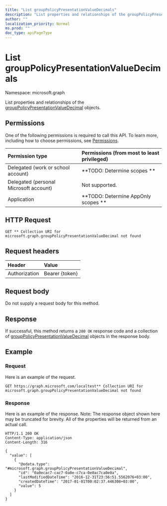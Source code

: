 ```yaml
---
title: "List groupPolicyPresentationValueDecimals"
description: "List properties and relationships of the groupPolicyPresentationValueDecimal objects."
author: ""
localization_priority: Normal
ms.prod: ""
doc_type: apiPageType
---
```


# List groupPolicyPresentationValueDecimals

Namespace: microsoft.graph

List properties and relationships of the [groupPolicyPresentationValueDecimal](../resources/grouppolicypresentationvaluedecimal.md) objects.

## Permissions
One of the following permissions is required to call this API. To learn more, including how to choose permissions, see [Permissions](/concepts/permissions-reference.md).

|Permission type|Permissions (from most to least privileged)|
|:---|:---|
|Delegated (work or school account)|**TODO: Determine scopes **|
|Delegated (personal Microsoft account)|Not supported.|
|Application|**TODO: Determine AppOnly scopes **|

## HTTP Request
<!-- {
  "blockType": "ignored"
}
-->
``` http
GET ** Collection URI for microsoft.graph.groupPolicyPresentationValueDecimal not found
```

## Request headers
|Header|Value|
|:---|:---|
|Authorization|Bearer {token}|

## Request body
Do not supply a request body for this method.

## Response
If successful, this method returns a `200 OK` response code and a collection of [groupPolicyPresentationValueDecimal](../resources/grouppolicypresentationvaluedecimal.md) objects in the response body.

## Example

### Request
Here is an example of the request.
<!-- {
  "blockType": "request",
  "name": "get_grouppolicypresentationvaluedecimal"
}
-->
``` http
GET https://graph.microsoft.com/localtest** Collection URI for microsoft.graph.groupPolicyPresentationValueDecimal not found
```

### Response
Here is an example of the response. Note: The response object shown here may be truncated for brevity. All of the properties will be returned from an actual call.
<!-- {
  "blockType": "response",
  "truncated": true,
  "@odata.type": "collection(microsoft.graph.grouppolicypresentationvaluedecimal)"
}
-->
``` http
HTTP/1.1 200 OK
Content-Type: application/json
Content-Length: 316

{
  "value": [
    {
      "@odata.type": "#microsoft.graph.groupPolicyPresentationValueDecimal",
      "id": "0a0ecac7-cac7-0a0e-c7ca-0e0ac7ca0e0a",
      "lastModifiedDateTime": "2016-12-31T23:56:51.5562076+03:00",
      "createdDateTime": "2017-01-01T00:02:37.446308+03:00",
      "value": 5
    }
  ]
}
```

